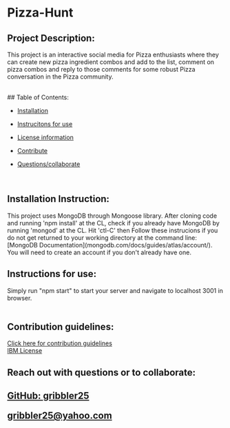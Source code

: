 # Pizza-Hunt

## Project Description:
   This project is an interactive social media for Pizza enthusiasts where they can create new pizza ingredient combos and add to the list, comment on pizza combos and reply to those comments for some robust Pizza conversation in the Pizza community.
   
  </br>
 ## Table of Contents:
   
 * <a href="#install">Installation</a>

 * <a href="#inst">Instrucitons for use</a>
 
 * <a href="#cont">License information</a>

 * <a href="#cont">Contribute</a>
 
 * <a href="#coll">Questions/collaborate </a>
    
 </br>

<h2 id="install"> Installation Instruction:</h2>
  This project uses MongoDB through Mongoose library. After cloning code and running 'npm install' at the CL, check if you already have MongoDB by running 'mongod' at the CL. Hit 'ctl-C' then Follow these instrucions if you do not get returned to your working directory at the command line: 
  [MongoDB Documentation](mongodb.com/docs/guides/atlas/account/).  
  You will need to create an account if you don't already have one.
  
  </br>

  <h2 id="inst"> Instructions for use:</h2>
  Simply run "npm start" to start your server and navigate to localhost 3001 in browser.
  
  </br>

  </br>


 <h2 id="cont"> Contribution guidelines:</h2>
  <a href="https://www.contributor-covenant.org">  Click here for contribution guidelines </a>
  </br>
  <a href="https://opensource.org/licenses/IPL-1.0">IBM License</a>
  
  </br>


  <footer>
  <h2 id="coll"> Reach out with questions or to collaborate:<h2>

  <a href="https://github.com/gribbler25">GitHub:  gribbler25</a>

  <a href="mailto:gribbler25@yahoo.com">gribbler25@yahoo.com</a>
  </footer>

